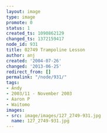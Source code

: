 ```yaml
---
layout: image
type: image
promote: 0
status: 1
created_ts: 1090862129
changed_ts: 1372159417
node_id: 931
title: 02749 Trampoline Lesson
author: anj
created: '2004-07-26'
changed: '2013-06-25'
redirect_from: []
permalink: "/node/931/"
tags:
- Andy
- 2003/11 - November 2003
- Aaron P
- Waitomo
images:
- src: image/images/127_2749-931.jpg
  name: 127_2749-931.jpg
---
```


